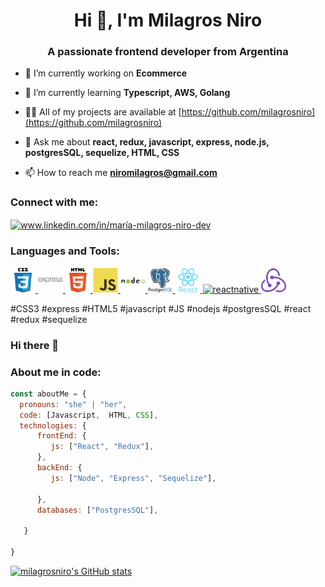<h1 align="center">Hi 👋, I'm Milagros Niro</h1>
<h3 align="center">A passionate frontend developer from Argentina</h3>

- 🔭 I’m currently working on **Ecommerce**

- 🌱 I’m currently learning **Typescript, AWS, Golang**

- 👨‍💻 All of my projects are available at [https://github.com/milagrosniro](https://github.com/milagrosniro)

- 💬 Ask me about **react, redux, javascript, express, node.js, postgresSQL, sequelize, HTML, CSS**

- 📫 How to reach me **niromilagros@gmail.com**

<h3 align="left">Connect with me:</h3>
<p align="left">
<a href="https://linkedin.com/in/www.linkedin.com/in/maría-milagros-niro-dev" target="blank"><img align="center" src="https://raw.githubusercontent.com/rahuldkjain/github-profile-readme-generator/master/src/images/icons/Social/linked-in-alt.svg" alt="www.linkedin.com/in/maría-milagros-niro-dev" height="30" width="40" /></a>

</p>

<h3 align="left">Languages and Tools:</h3>
<p align="left"> <a href="https://www.w3schools.com/css/" target="_blank"> <img src="https://raw.githubusercontent.com/devicons/devicon/master/icons/css3/css3-original-wordmark.svg" alt="css3" width="40" height="40"/> </a> <a href="https://expressjs.com" target="_blank"> <img src="https://raw.githubusercontent.com/devicons/devicon/master/icons/express/express-original-wordmark.svg" alt="express" width="40" height="40"/> </a> <a href="https://www.w3.org/html/" target="_blank"> <img src="https://raw.githubusercontent.com/devicons/devicon/master/icons/html5/html5-original-wordmark.svg" alt="html5" width="40" height="40"/> </a> <a href="https://developer.mozilla.org/en-US/docs/Web/JavaScript" target="_blank"> <img src="https://raw.githubusercontent.com/devicons/devicon/master/icons/javascript/javascript-original.svg" alt="javascript" width="40" height="40"/> </a> <a href="https://nodejs.org" target="_blank"> <img src="https://raw.githubusercontent.com/devicons/devicon/master/icons/nodejs/nodejs-original-wordmark.svg" alt="nodejs" width="40" height="40"/> </a> <a href="https://www.postgresql.org" target="_blank"> <img src="https://raw.githubusercontent.com/devicons/devicon/master/icons/postgresql/postgresql-original-wordmark.svg" alt="postgresql" width="40" height="40"/> </a> <a href="https://reactjs.org/" target="_blank"> <img src="https://raw.githubusercontent.com/devicons/devicon/master/icons/react/react-original-wordmark.svg" alt="react" width="40" height="40"/> </a> <a href="https://reactnative.dev/" target="_blank"> <img src="https://reactnative.dev/img/header_logo.svg" alt="reactnative" width="40" height="40"/> </a> <a href="https://redux.js.org" target="_blank"> <img src="https://raw.githubusercontent.com/devicons/devicon/master/icons/redux/redux-original.svg" alt="redux" width="40" height="40"/> </a> </p>

#CSS3 #express #HTML5 #javascript #JS #nodejs #postgresSQL #react #redux #sequelize

### Hi there 👋

### About me in code:

```js
const aboutMe = {
  pronouns: "she" | "her",
  code: [Javascript,  HTML, CSS],
  technologies: {
      frontEnd: {
         js: ["React", "Redux"],
      },
      backEnd: {
         js: ["Node", "Express", "Sequelize"],
         
      },
      databases: ["PostgresSQL"],
      
   }
 
}
```



[![milagrosniro's GitHub stats](https://github-readme-stats.vercel.app/api?username=milagrosniro)](https://github.com/anuraghazra/github-readme-stats)

<!--
**milagrosniro/milagrosniro** is a ✨ _special_ ✨ repository because its `README.md` (this file) appears on your GitHub profile.


